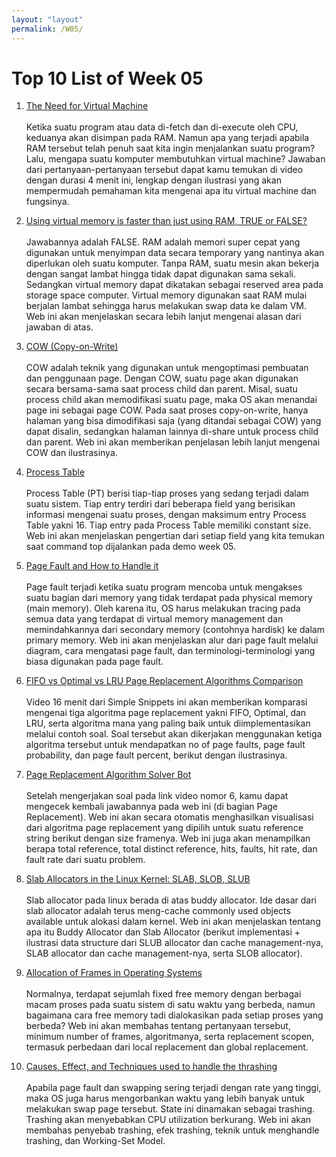 ```yaml
---
layout: "layout"
permalink: /W05/
---
```


# Top 10 List of Week 05

1. [The Need for Virtual Machine](https://www.youtube.com/watch?v=qr6IPzYW1eY)<br><br>
Ketika suatu program atau data di-fetch dan di-execute oleh CPU, keduanya akan disimpan pada RAM. Namun apa yang terjadi apabila RAM tersebut telah penuh saat kita ingin menjalankan suatu program? Lalu, mengapa suatu komputer membutuhkan virtual machine? Jawaban dari pertanyaan-pertanyaan tersebut dapat kamu temukan di video dengan durasi 4 menit ini, lengkap dengan ilustrasi yang akan mempermudah pemahaman kita mengenai apa itu virtual machine dan fungsinya. 

2. [Using virtual memory is faster than just using RAM, TRUE or FALSE?](https://turbogadgetreviews.com/using-virtual-memory-is-faster-than-just-using-ram/)<br><br>
Jawabannya adalah FALSE. RAM adalah memori super cepat yang digunakan untuk menyimpan data secara temporary yang nantinya akan diperlukan oleh suatu komputer. Tanpa RAM, suatu mesin akan bekerja dengan sangat lambat hingga tidak dapat digunakan sama sekali. Sedangkan virtual memory dapat dikatakan sebagai reserved area pada storage space computer. Virtual memory digunakan saat RAM mulai berjalan lambat sehingga harus melakukan swap data ke dalam VM. Web ini akan menjelaskan secara lebih lanjut mengenai alasan dari jawaban di atas.

3. [COW (Copy-on-Write)](http://ftp.gunadarma.ac.id/linux/docs/v06/Kuliah/SistemOperasi/BUKU/SistemOperasi-4.X-2/ch05s05.html)<br><br>
COW adalah teknik yang digunakan untuk mengoptimasi pembuatan dan penggunaan page. Dengan COW, suatu page akan digunakan secara bersama-sama saat process child dan parent. Misal, suatu process child akan memodifikasi suatu page, maka OS akan menandai page ini sebagai page COW. Pada saat proses copy-on-write, hanya halaman yang bisa dimodifikasi saja (yang ditandai sebagai COW) yang dapat disalin, sedangkan halaman lainnya di-share untuk process child dan parent. Web ini akan memberikan penjelasan lebih lanjut mengenai COW dan ilustrasinya.

4. [Process Table](https://exposnitc.github.io/os_design-files/process_table.html)<br><br>
Process Table (PT) berisi tiap-tiap proses yang sedang terjadi dalam suatu sistem. Tiap entry terdiri dari beberapa field yang berisikan informasi mengenai suatu proses, dengan maksimum entry Process Table yakni 16. Tiap entry pada Process Table memiliki constant size. Web ini akan menjelaskan pengertian dari setiap field yang kita temukan saat command top dijalankan pada demo week 05.

5. [Page Fault and How to Handle it](http://digitalthinkerhelp.com/page-fault-in-os-operating-system-what-is-page-fault-handling/)<br><br>
Page fault terjadi ketika suatu program mencoba untuk mengakses suatu bagian dari memory yang tidak terdapat pada physical memory (main memory). Oleh karena itu, OS harus melakukan tracing pada semua data yang terdapat di virtual memory management dan memindahkannya dari secondary memory (contohnya hardisk) ke dalam primary memory. Web ini akan menjelaskan alur dari page fault melalui diagram, cara mengatasi page fault, dan terminologi-terminologi yang biasa digunakan pada page fault.

6. [FIFO vs Optimal vs LRU Page Replacement Algorithms Comparison](https://www.youtube.com/watch?v=u5obgqo4rZ8&list=PLIY8eNdw5tW-BxRY0yK3fYTYVqytw8qhp&index=7)<br><br>
Video 16 menit dari Simple Snippets ini akan memberikan komparasi mengenai tiga algoritma page replacement yakni FIFO, Optimal, dan LRU, serta algoritma mana yang paling baik untuk diimplementasikan melalui contoh soal. Soal tersebut akan dikerjakan menggunakan ketiga algoritma tersebut untuk mendapatkan no of page faults, page fault probability, dan page fault percent, berikut dengan ilustrasinya.

7. [Page Replacement Algorithm Solver Bot](https://nicomedes.assistedcoding.eu)<br><br>
Setelah mengerjakan soal pada link video nomor 6, kamu dapat mengecek kembali jawabannya pada web ini (di bagian Page Replacement). Web ini akan secara otomatis menghasilkan visualisasi dari algoritma page replacement yang dipilih untuk suatu reference string berikut dengan size framenya. Web ini juga akan menampilkan berapa total reference, total distinct reference, hits, faults, hit rate, dan fault rate dari suatu problem.

8. [Slab Allocators in the Linux Kernel: SLAB, SLOB, SLUB](https://hammertux.github.io/slab-allocator)<br><br>
Slab allocator pada linux berada di atas buddy allocator. Ide dasar dari slab allocator adalah terus meng-cache commonly used objects available untuk alokasi dalam kernel. Web ini akan menjelaskan tentang apa itu Buddy Allocator dan Slab Allocator (berikut implementasi + ilustrasi data structure dari SLUB allocator dan cache management-nya, SLAB allocator dan cache management-nya, serta SLOB allocator).

9. [Allocation of Frames in Operating Systems](https://taqi-shah.blogspot.com/2012/06/allocation-of-frames-in-operating.html)<br><br>
Normalnya, terdapat sejumlah fixed free memory dengan berbagai macam proses pada suatu sistem di satu waktu yang berbeda, namun bagaimana cara free memory tadi dialokasikan pada setiap proses yang berbeda? Web ini akan membahas tentang pertanyaan tersebut, minimum number of frames, algoritmanya, serta replacement scopen, termasuk perbedaan dari local replacement dan global replacement. 

10. [Causes, Effect, and Techniques used to handle the thrashing](https://www.studytonight.com/operating-system/thrashing-in-operating-system)<br><br>
Apabila page fault dan swapping sering terjadi dengan rate yang tinggi, maka OS juga harus mengorbankan waktu yang lebih banyak untuk melakukan swap page tersebut. State ini dinamakan sebagai trashing. Trashing akan menyebabkan CPU utilization berkurang. Web ini akan membahas penyebab trashing, efek trashing, teknik untuk menghandle trashing, dan Working-Set Model.

